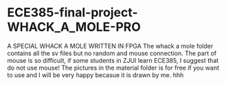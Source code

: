 # ECE385-final-project-WHACK_A_MOLE-PRO
A SPECIAL WHACK A MOLE WRITTEN IN FPGA
The whack a mole folder contains all the sv files but no random and mouse connection.
The part of mouse is so difficult, if some students in ZJUI learn ECE385, I suggest that do not use mouse! 
The pictures in the material folder is for free if you want to use and I will be very happy becasue it is drawn by me. hhh
